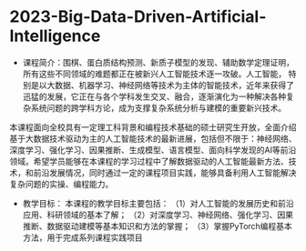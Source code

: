 # 2023-Big-Data-Driven-Artificial-Intelligence
+ 课程简介：围棋、蛋白质结构预测、新质子模型的发现、辅助数学定理证明，所有这些不同领域的难题都正在被新兴人工智能技术逐一攻破。人工智能， 特别是以大数据、机器学习、神经网络等技术为主体的智能技术，近年来获得了迅猛的发展，它正在与各个学科发生交叉、融合，逐渐演化为一种解决各种复杂系统问题的跨学科方论，成为支撑复杂系统分析与建模的重要新兴技术。

本课程面向全校具有一定理工科背景和编程技术基础的硕士研究生开放，全面介绍基于大数据技术驱动为主的人工智能技术的最新进展，包括但不限于：神经网络、深度学习、强化学习、因果推断、生成模型、语言模型、面向科学发现的AI等前沿领域。希望学员能够在本课程的学习过程中了解数据驱动的人工智能最新方法、技术，和前沿发展情况，同时通过一定的课程项目实践，能够具备利用人工智能解决复杂问题的实操、编程能力。
+ 教学目标：
  本课程的教学目标主要包括：
（1）对人工智能的发展历史和前沿应用、科研领域的基本了解；
（2）对深度学习、神经网络、强化学习、因果推断、数据驱动建模等基本知识和方法的掌握；
（3）掌握PyTorch编程基本方法，用于完成系列课程实践项目
